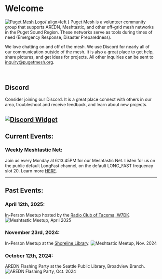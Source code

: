 # Welcome

[![Puget Mesh Logo](/static/PugetMeshLogo_200.png){ align=left }](/static/PugetMeshLogo.svg)
Puget Mesh is a volunteer community group that supports AREDN, Meshtastic, and other off-grid mesh networks in the Puget Sound Region. These networks serve as tools during times of need (Emergency Response, Disaster Preparedness).

We love chatting on and off of the mesh. We use Discord for nearly all of our communication outside of the mesh. It is also a great place to get help, share pictures, and get ideas for projects. All other inquiries can be sent to inquiry@pugetmesh.org.
</br>
</br>
</br>

## Discord

Consider joining our Discord. It is a great place connect with others in our area, troubleshoot and receive feedback, and learn about new projects.

[![Discord Widget](https://discord.com/api/guilds/1291139029814739084/widget.png?style=banner2)](https://discord.gg/ANvUg3AyZt)
---
## Current Events:
### Weekly Meshtastic Net:
Join us every Monday at 6:13:45PM for our Meshtastic Net. Listen for us on the public default LongFast channel, on the default LONG_FAST frequency slot 20. Learn more [HERE](/meshtastic/#weekly-net).

---

## Past Events:

### April 12th, 2025:
In-Person Meetup hosted by the [Radio Club of Tacoma, W7DK](https://www.w7dk.org/).
![Meshtastic Meetup, April 2025](/media/12April2025_Meshtastic_Meetup.jpg)

### November 23rd, 2024:
In-Person Meetup at the [Shoreline Library](https://maps.app.goo.gl/B4RmdBR16wtdEE3Q7).
![Meshtastic Meetup, Nov. 2024](/media/23Nov2024_Meshtastic_Meetup.png)


### October 12th, 2024:
AREDN Flashing Party at the Seattle Public Library, Broadview Branch.
![AREDN Flashing Party, Oct. 2024](/media/AREDN%20Flashing%20Party-12Oct2024.jpg)
